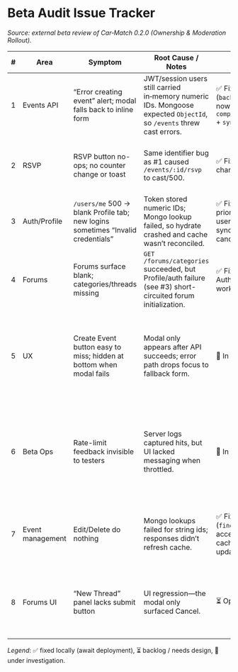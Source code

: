 # Beta Audit Issue Tracker

_Source: external beta review of Car‑Match 0.2.0 (Ownership & Moderation Rollout)._

| # | Area | Symptom | Root Cause / Notes | Status | Fix / Next Step |
|---|------|---------|--------------------|--------|-----------------|
| 1 | Events API | “Error creating event” alert; modal falls back to inline form | JWT/session users still carried in‑memory numeric IDs. Mongoose expected `ObjectId`, so `/events` threw cast errors. | ✅ Fixed (`backend/server.js` now uses `computeNextEventId` + `syncEventCache`). | Confirm creation, drawer auto-open, and success toast in production. |
| 2 | RSVP | RSVP button no-ops; no counter change or toast | Same identifier bug as #1 caused `/events/:id/rsvp` to cast/500. | ✅ Fixed (same changes). | Verify RSVP / cancel flows update counts + UI feedback. |
| 3 | Auth/Profile | `/users/me` 500 → blank Profile tab; new logins sometimes “Invalid credentials” | Token stored numeric IDs; Mongo lookup failed, so hydrate crashed and cache wasn’t reconciled. | ✅ Fixed (login prioritises Mongo, user cache synced, token IDs canonical). | Smoke profile load, ensure edit/save works. |
| 4 | Forums | Forums surface blank; categories/threads missing | `GET /forums/categories` succeeded, but Profile/auth failure (see #3) short-circuited forum initialization. | ✅ Fixed via Auth/ObjectId work. | Confirm category list populates, thread open works after deploy. |
| 5 | UX | Create Event button easy to miss; hidden at bottom when modal fails | Modal only appears after API succeeds; error path drops focus to fallback form. | 🔄 In progress | Modal now opens immediately; follow-up: simplify manage drawer layout & add empty-state labels. |
| 6 | Beta Ops | Rate-limit feedback invisible to testers | Server logs captured hits, but UI lacked messaging when throttled. | 🔄 In progress | Thresholds eased (50 auth / 180 sensitive per window); remaining work: surface 429 toasts/client messaging. |
| 7 | Event management | Edit/Delete do nothing | Mongo lookups failed for string ids; responses didn’t refresh cache. | ✅ Fixed (`findEventByParam` accepts string ids, cache sync on update/delete). | Verify edits reflect instantly and delete toast removes card. |
| 8 | Forums UI | “New Thread” panel lacks submit button | UI regression—the modal only surfaced Cancel. | ⏳ Open | Add primary submit button hooked to `/forums/...` POST; smoke test creation. |

_Legend_: ✅ fixed locally (await deployment), ⏳ backlog / needs design, 🔄 under investigation.
